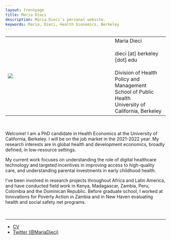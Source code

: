 ```yaml
---
layout: frontpage
title: Maria Dieci
description: Maria Dieci's personal website. 
keywords: Maria, Dieci, Health Economics, Berkeley
---
```


<table width="100%">
<tr>
   <td> 
   <div style="width:300px;">
   <img src="{{ BASE_PATH }}/assets/headshot.jpg">
   </div>
   </td>
   <td>
   &nbsp;
   </td>
   <td style="vertical-align:middle">
   Maria Dieci<br>
   <br>
   dieci [at] berkeley [dot] edu<br>
   <br>
   Division of Health Policy and Management <br>
   School of Public Health <br>
   University of California, Berkeley<br>
   </td>
</tr>
</table>

<br>

Welcome! I am a PhD candidate in Health Economics at the University of California, Berkeley. I will be on the job market in the 2021-2022 year. My research interests are in global health and development economics, broadly defined, in low-resource settings. <br /> 

My current work focuses on understanding the role of digital healthcare technology and targeted incentives in improving access to high-quality care, and understanding parental investments in early childhood health.  <br /> 

I've been involved in research projects throughout Africa and Latin America, and have conducted field work in Kenya, Madagascar, Zambia, Peru, Colombia and the Dominican Republic. Before graduate school, I worked at Innovations for Poverty Action in Zambia and in New Haven evaluating health and social safety net programs. <br />

<br>

---
<div class="navbar">
  <div class="navbar-inner">
      <ul class="nav">
          <li><a href="{{ BASE_PATH }}/assets/MDieci_CV.pdf">CV</a></li>
          <li><a href="https://twitter.com/MariaDieci">Twitter (@MariaDieci)</a></li>
      </ul>
  </div>
</div>